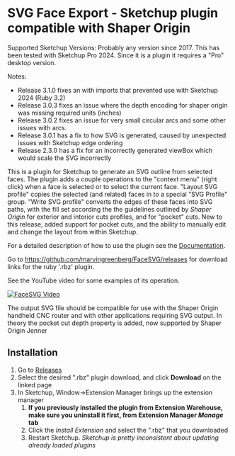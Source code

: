 # SVG Face Export - Sketchup plugin compatible with Shaper Origin

Supported Sketchup Versions: Probably any version since 2017.  This has been tested with Sketchup Pro 2024.  Since
it is a plugin it requires a "Pro" desktop version.

Notes:
  * Release 3.1.0 fixes an with imports that prevented use with Sketchup 2024 (Ruby 3.2)
  * Release 3.0.3 fixes an issue where the depth encoding for shaper origin was missing required units (inches)
  * Release 3.0.2 fixes an issue for very small circular arcs and some other issues with arcs.
  * Release 3.0.1 has a fix to how SVG is generated, caused by unexpected issues with Sketchup edge ordering
  * Release 2.3.0 has a fix for an incorrectly generated viewBox which would scale the SVG incorrectly

This is a plugin for Sketchup to generate an SVG outline from selected faces.  The plugin adds a couple operations to the "context menu" (right click) when a face is selected or to select the current face. "Layout SVG profile" copies the selected (and related) faces in to a special "SVG Profile" group.  "Write SVG profile" converts the edges of these faces into SVG paths, with the fill set according the the guidelines outlined by *Shaper Origin* for exterior and interior cuts profiles, and for "pocket" cuts.  New to this release, added support for pocket cuts, and the ability to manually edit and change the layout from within Sketchup.

For a detailed description of how to use the plugin see the [Documentation](https://github.com/marvingreenberg/FaceSVG/wiki/Documentation).

Go to https://github.com/marvingreenberg/FaceSVG/releases for download links for the ruby '.rbz' plugin.

See the YouTube video for some examples of its operation.

[![FaceSVG Video](https://github.com/marvingreenberg/FaceSVG/blob/main/images/FaceSVG2.png)](https://www.youtube.com/watch?v=IQFW8jPruxM)

The output SVG file should be compatible for use with the Shaper Origin handheld CNC router and with other applications requiring SVG output.
In theory the pocket cut depth property is added, now supported by Shaper Origin Jenner

## Installation

1. Go to [Releases](https://github.com/marvingreenberg/FaceSVG/releases)
1. Select the desired ".rbz" plugin download, and click **Download** on the linked page
1. In Sketchup, Window->Extension Manager brings up the extension manager
   1. **If you previously installed the plugin from Extension Warehouse, make sure you uninstall it first, from Extension Manager *Manage* tab**
   1. Click the *Install Extension* and select the ".rbz" that you downloaded
   1. Restart Sketchup.  *Sketchup is pretty inconsistent about updating already loaded plugins*
